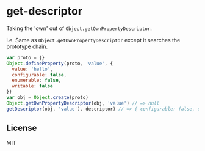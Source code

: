 # get-descriptor

Taking the 'own' out of `Object.getOwnPropertyDescriptor`.

i.e. Same as `Object.getOwnPropertyDescriptor` except it searches the prototype chain.

```js
var proto = {}
Object.defineProperty(proto, 'value', {
  value: 'hello',
  configurable: false,
  enumerable: false,
  writable: false
})
var obj = Object.create(proto)
Object.getOwnPropertyDescriptor(obj, 'value') // => null
getDescriptor(obj, 'value'), descriptor) // => { configurable: false, enumerable: false, value: 'hello', writable: false }
```

## License

MIT
